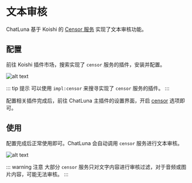 # 文本审核

ChatLuna 基于 Koishi 的 [Censor 服务](https://censor.koishi.chat/plugins/text.html) 实现了文本审核功能。

## 配置

前往 Koishi 插件市场，搜索实现了 `censor` 服务的插件，安装并配置。

![alt text](../../public/images/image-35.png)

::: tip 提示
可以使用 `impl:censor` 来搜寻实现了 `censor` 服务的插件。
:::

配置相关插件完成后，前往 ChatLuna 主插件的设置界面，开启 [censor](../useful-configurations.md#censor) 选项即可。

## 使用

配置完成后正常使用即可。ChatLuna 会自动调用 `censor` 服务进行文本审核。

![alt text](../../public/images/image-36.png)

::: warning 注意
大部分 `censor` 服务只对文字内容进行审核过滤，对于音频或图片内容，可能无法审核。
:::
